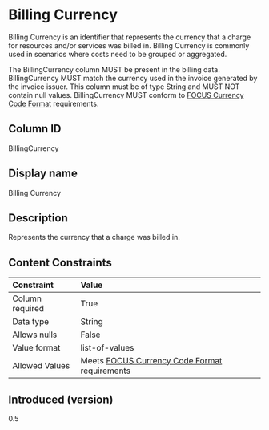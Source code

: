 # Billing Currency

Billing Currency is an identifier that represents the currency that a charge for resources and/or services was billed in. Billing Currency is commonly used in scenarios where costs need to be grouped or aggregated.

The BillingCurrency column MUST be present in the billing data. BillingCurrency MUST match the currency used in the invoice generated by the invoice issuer. This column must be of type String and MUST NOT contain null values. BillingCurrency MUST conform to [FOCUS Currency Code Format](../attributes/currency_code_format.md) requirements.

## Column ID

BillingCurrency

## Display name

Billing Currency

## Description

Represents the currency that a charge was billed in.

## Content Constraints

| Constraint      | Value                               |
|:----------------|:------------------------------------|
| Column required | True                                |
| Data type       | String                              |
| Allows nulls    | False                               |
| Value format    | list-of-values                      |
| Allowed Values  | Meets [FOCUS Currency Code Format](../attributes/currency_code_format.md) requirements |

## Introduced (version)

0.5
